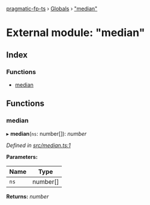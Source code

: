[pragmatic-fp-ts](../README.md) › [Globals](../globals.md) › ["median"](_median_.md)

# External module: "median"

## Index

### Functions

* [median](_median_.md#median)

## Functions

###  median

▸ **median**(`ns`: number[]): *number*

*Defined in [src/median.ts:1](https://github.com/hermann-p/pragmatic-fp-ts/blob/ae00bcd/src/median.ts#L1)*

**Parameters:**

Name | Type |
------ | ------ |
`ns` | number[] |

**Returns:** *number*
